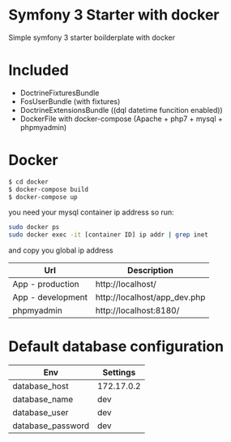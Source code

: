 Symfony 3 Starter with docker
==========

Simple symfony 3 starter boilderplate with docker

# Included
   - DoctrineFixturesBundle
   - FosUserBundle (with fixtures)
   - DoctrineExtensionsBundle ((dql datetime funcition enabled))
   - DockerFile with docker-compose (Apache + php7 + mysql + phpmyadmin)

# Docker
```sh
$ cd docker
$ docker-compose build
$ docker-compose up
```
you need your mysql container ip address so run:
```sh
sudo docker ps
sudo docker exec -it [container ID] ip addr | grep inet
```
and copy you global ip address

| Url | Description |
| ------ | ------ |
| App - production | http://localhost/ |
| App - development | http://localhost/app_dev.php |
| phpmyadmin | http://localhost:8180/ |

# Default database configuration

| Env | Settings |
| ------ | ------ |
| database_host | 172.17.0.2 |
| database_name | dev |
| database_user | dev |
| database_password | dev |
